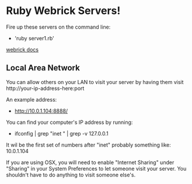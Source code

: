 # Ruby Webrick Servers!

Fire up these servers on the command line:

* 'ruby server1.rb'

[webrick docs](http://ruby-doc.org/stdlib-1.9.3/libdoc/webrick/rdoc/WEBrick.html)

## Local Area Network

You can allow others on your LAN to visit your server
by having them visit http://your-ip-address-here:port

An example address:

* http://10.0.1.104:8888/

You can find your computer's
IP address by running:

* ifconfig | grep "inet " | grep -v 127.0.0.1

It wil be the first set of numbers after "inet"
probably something like: 10.0.1.104

If you are using OSX, you will need to enable
"Internet Sharing" under "Sharing" in your
System Preferences to let someone visit your server.
You shouldn't have to do anything to visit someone else's.
